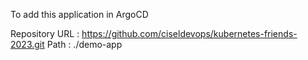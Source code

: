 To add this application in ArgoCD

Repository URL : https://github.com/ciseldevops/kubernetes-friends-2023.git
Path : ./demo-app


